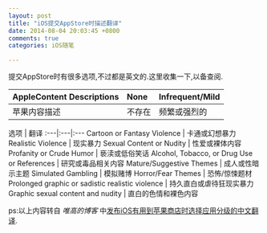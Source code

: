 ```yaml
---
layout: post
title: "iOS提交AppStore时描述翻译"
date: 2014-08-04 20:03:45 +0800
comments: true
categories: iOS随笔

---
```


提交AppStore时有很多选项,不过都是英文的.这里收集一下,以备查阅.

AppleContent Descriptions | None | Infrequent/Mild
:---|:---|:---
苹果内容描述 | 不存在 | 频繁或强烈的

选项 | 翻译
:---|:---|:---
Cartoon or Fantasy Violence	 | 卡通或幻想暴力
Realistic Violence | 现实暴力
Sexual Content or Nudity | 性爱或裸体内容
Profanity or Crude Humor | 亵渎或低俗笑话
Alcohol, Tobacco, or Drug Use or References | 研究或毒品相关内容
Mature/Suggestive Themes | 成人或性暗示主题
Simulated Gambling | 模拟赌博
Horror/Fear Themes | 恐怖/惊悚题材
Prolonged graphic or sadistic realistic violence | 持久直白或虐待狂现实暴力
Graphic sexual content and nudity | 直白的色情和裸色内容

ps:以上内容转自 *唯高的博客* 中[发布iOS有用到苹果商店时选择应用分级的中文翻译](http://www.qetee.com/tutorial/ios-app-rating.html).

